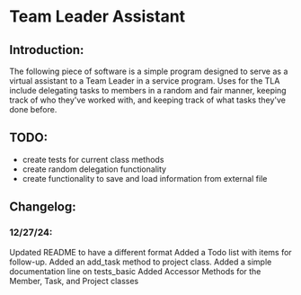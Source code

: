 # Team Leader Assistant

## Introduction:
The following piece of software is a simple program designed to serve as a virtual assistant to a Team Leader in a service program.
Uses for the TLA include delegating tasks to members in a random and fair manner, keeping track of who they've worked with,
and keeping track of what tasks they've done before.

## TODO:
*   create tests for current class methods 
*   create random delegation functionality 
*   create functionality to save and load information from external file

## Changelog:

### 12/27/24: 
Updated README to have a different format
Added a Todo list with items for follow-up.
Added an add_task method to project class.
Added a simple documentation line on tests_basic
Added Accessor Methods for the Member, Task, and Project classes